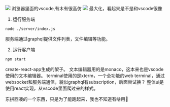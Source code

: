 ![](http://ww1.sinaimg.cn/large/006rHsX4ly1fx1za18v3uj31hc0t3di7.jpg)
浏览器里面的vscode,有木有很高仿
![](http://ww1.sinaimg.cn/large/006rHsX4ly1fx1yydgzybj31hc0swwfl.jpg)
最大化，看起来是不是和vscode很像

1. 运行服务端 
```shell
node ./server/index.js
```
服务端通过graphql提供文件列表，文件编辑等功能。

2. 运行客户端
```shell
npm start
```
create-react-app生成的架子。
文本编辑器用的是monaco，这本来也是vscode使用的文本编辑器。
terminal使用的是xterm，一个全功能的web terminal，通过websocket和服务端通信，貌似graphql有subscription，后面尝试换？
整体ui是使用react实现，从vscode里面爬过来的样式。


东拼西凑的一个东西，只是为了能跑起来，我也不知道有啥用🚀
